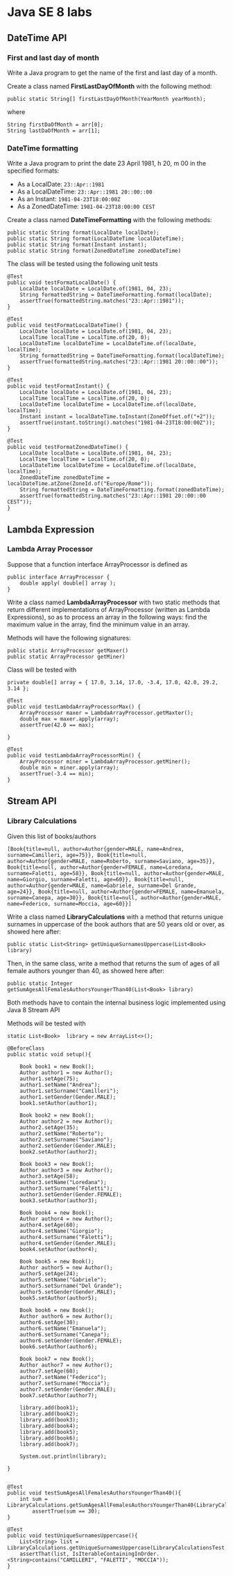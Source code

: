 # Java SE 8 labs
## DateTime API
### First and last day of month

Write a Java program to get the name of the first and last day of a month.

Create a class named **FirstLastDayOfMonth** with the following method:

```
public static String[] firstLastDayOfMonth(YearMonth yearMonth);
```
where

```
String firstDaOfMonth = arr[0];
String lastDaOfMonth = arr[1];
```


### DateTime formatting
Write a Java program to print the date 23 April 1981, h 20, m 00 in the specified formats:

- As a LocalDate: `23::Apr::1981`
- As a LocalDateTime: `23::Apr::1981 20::00::00`
- As an Instant: `1981-04-23T18:00:00Z`
- As a ZonedDateTime: `1981-04-23T18:00:00 CEST`

Create a class named **DateTimeFormatting** with the following methods:

```
public static String format(LocalDate localDate);
public static String format(LocalDateTime localDateTime);
public static String format(Instant instant);
public static String format(ZonedDateTime zonedDateTime)
```

The class will be tested using the following unit tests

```
@Test
public void testFormatLocalDate() {
    LocalDate localDate = LocalDate.of(1981, 04, 23);
    String formattedString = DateTimeFormatting.format(localDate);
    assertTrue(formattedString.matches("23::Apr::1981"));
}

@Test
public void testFormatLocalDateTime() {
    LocalDate localDate = LocalDate.of(1981, 04, 23);
    LocalTime localTime = LocalTime.of(20, 0);
    LocalDateTime localDateTime = LocalDateTime.of(localDate, localTime);
    String formattedString = DateTimeFormatting.format(localDateTime);
    assertTrue(formattedString.matches("23::Apr::1981 20::00::00"));
}

@Test
public void testFormatInstant() {
    LocalDate localDate = LocalDate.of(1981, 04, 23);
    LocalTime localTime = LocalTime.of(20, 0);
    LocalDateTime localDateTime = LocalDateTime.of(localDate, localTime);
    Instant instant = localDateTime.toInstant(ZoneOffset.of("+2"));
    assertTrue(instant.toString().matches("1981-04-23T18:00:00Z"));
}

@Test
public void testFormatZonedDateTime() {
    LocalDate localDate = LocalDate.of(1981, 04, 23);
    LocalTime localTime = LocalTime.of(20, 0);
    LocalDateTime localDateTime = LocalDateTime.of(localDate, localTime);
    ZonedDateTime zonedDateTime = localDateTime.atZone(ZoneId.of("Europe/Rome"));
    String formattedString = DateTimeFormatting.format(zonedDateTime);
    assertTrue(formattedString.matches("23::Apr::1981 20::00::00 CEST"));
}
```

## Lambda Expression

### Lambda Array Processor
Suppose that a function interface ArrayProcessor is defined as
```
public interface ArrayProcessor {
    double apply( double[] array );
}
```
Write a class named **LambdaArrayProcessor** with two static methods that return different implementations of ArrayProcessor (written as Lambda Expressions), so as to  process an array in the following ways: find the maximum value in the array, find the minimum value in an array.

Methods will have the following signatures:

```
public static ArrayProcessor getMaxer()
public static ArrayProcessor getMiner)

```

Class will be tested with

```
private double[] array = { 17.0, 3.14, 17.0, -3.4, 17.0, 42.0, 29.2, 3.14 };

@Test
public void testLambdaArrayProcessorMax() {
    ArrayProcessor maxer = LambdaArrayProcessor.getMaxter();
    double max = maxer.apply(array);
    assertTrue(42.0 == max);
    
}

@Test
public void testLambdaArrayProcessorMin() {
    ArrayProcessor miner = LambdaArrayProcessor.getMiner();
    double min = miner.apply(array);
    assertTrue(-3.4 == min);
}
```

## Stream API

### Library Calculations

Given this list of books/authors

```
[Book{title=null, author=Author{gender=MALE, name=Andrea, surname=Camilleri, age=75}}, Book{title=null, author=Author{gender=MALE, name=Roberto, surname=Saviano, age=35}}, Book{title=null, author=Author{gender=FEMALE, name=Loredana, surname=Faletti, age=58}}, Book{title=null, author=Author{gender=MALE, name=Giorgio, surname=Faletti, age=60}}, Book{title=null, author=Author{gender=MALE, name=Gabriele, surname=Del Grande, age=24}}, Book{title=null, author=Author{gender=FEMALE, name=Emanuela, surname=Canepa, age=30}}, Book{title=null, author=Author{gender=MALE, name=Federico, surname=Moccia, age=60}}]
```


Write a class named **LibraryCalculations** with a method that returns unique surnames in uppercase of the book
authors that are 50 years old or over, as showed here after:

```
public static List<String> getUniqueSurnamesUppercase(List<Book> library)
```

Then, in the same class, write a method that returns the sum of ages of all female authors younger than 40, as showed here after:

```
public static Integer getSumAgesAllFemalesAuthorsYoungerThan40(List<Book> library) 
```

Both methods have to contain the internal business logic implemented using Java 8 Stream API

Methods will be tested with


```
static List<Book>  library = new ArrayList<>();

@BeforeClass
public static void setup(){
    
    Book book1 = new Book();
    Author author1 = new Author();
    author1.setAge(75);
    author1.setName("Andrea");
    author1.setSurname("Camilleri");
    author1.setGender(Gender.MALE);
    book1.setAuthor(author1);

    Book book2 = new Book();
    Author author2 = new Author();
    author2.setAge(35);
    author2.setName("Roberto");
    author2.setSurname("Saviano");
    author2.setGender(Gender.MALE);
    book2.setAuthor(author2);

    Book book3 = new Book();
    Author author3 = new Author();
    author3.setAge(58);
    author3.setName("Loredana");
    author3.setSurname("Faletti");
    author3.setGender(Gender.FEMALE);
    book3.setAuthor(author3);

    Book book4 = new Book();
    Author author4 = new Author();
    author4.setAge(60);
    author4.setName("Giorgio");
    author4.setSurname("Faletti");
    author4.setGender(Gender.MALE);
    book4.setAuthor(author4);

    Book book5 = new Book();
    Author author5 = new Author();
    author5.setAge(24);
    author5.setName("Gabriele");
    author5.setSurname("Del Grande");
    author5.setGender(Gender.MALE);
    book5.setAuthor(author5);

    Book book6 = new Book();
    Author author6 = new Author();
    author6.setAge(30);
    author6.setName("Emanuela");
    author6.setSurname("Canepa");
    author6.setGender(Gender.FEMALE);
    book6.setAuthor(author6);

    Book book7 = new Book();
    Author author7 = new Author();
    author7.setAge(60);
    author7.setName("Federico");
    author7.setSurname("Moccia");
    author7.setGender(Gender.MALE);
    book7.setAuthor(author7);

    library.add(book1);
    library.add(book2);
    library.add(book3);
    library.add(book4);
    library.add(book5);
    library.add(book6);
    library.add(book7);
    
    System.out.println(library);

}


@Test
public void testSumAgesAllFemalesAuthorsYoungerThan40(){
    int sum = LibraryCalculations.getSumAgesAllFemalesAuthorsYoungerThan40(LibraryCalculationsTest.library);
        assertTrue(sum == 30);
}   

@Test
public void testUniqueSurnamesUppercase(){
    List<String> list = LibraryCalculations.getUniqueSurnamesUppercase(LibraryCalculationsTest.library);
    assertThat(list, IsIterableContainingInOrder.<String>contains("CAMILLERI", "FALETTI", "MOCCIA"));
}
```